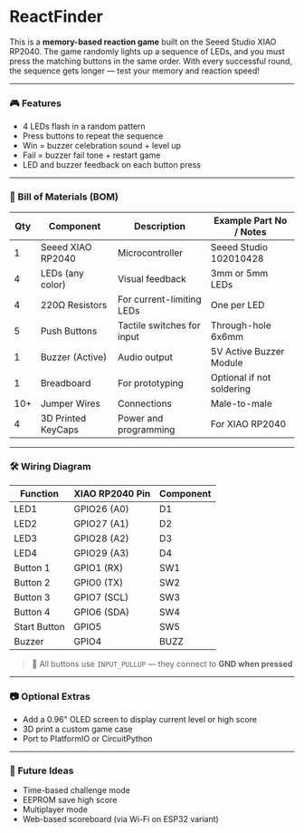 # ReactFinder

This is a **memory-based reaction game** built on the Seeed Studio XIAO RP2040. The game randomly lights up a sequence of LEDs, and you must press the matching buttons in the same order. With every successful round, the sequence gets longer — test your memory and reaction speed!

---

### 🎮 Features

* 4 LEDs flash in a random pattern
* Press buttons to repeat the sequence
* Win = buzzer celebration sound + level up
* Fail = buzzer fail tone + restart game
* LED and buzzer feedback on each button press


---

### 🔩 Bill of Materials (BOM)

| Qty | Component         | Description                          | Example Part No / Notes   |
| --- | ----------------- | ------------------------------------ | ------------------------- |
| 1   | Seeed XIAO RP2040 | Microcontroller                      | Seeed Studio 102010428    |
| 4   | LEDs (any color)  | Visual feedback                      | 3mm or 5mm LEDs           |
| 4   | 220Ω Resistors    | For current-limiting LEDs            | One per LED               |
| 5   | Push Buttons      | Tactile switches for input           | Through-hole 6x6mm        |
| 1   | Buzzer (Active)   | Audio output                         | 5V Active Buzzer Module   |
| 1   | Breadboard        | For prototyping                      | Optional if not soldering |
| 10+ | Jumper Wires      | Connections                          | Male-to-male              |
| 4   | 3D Printed KeyCaps| Power and programming                | For XIAO RP2040           |

---

### 🛠️ Wiring Diagram 

| Function     | XIAO RP2040 Pin | Component |
| ------------ | --------------- | --------- |
| LED1         | GPIO26 (A0)     | D1        |
| LED2         | GPIO27 (A1)     | D2        |
| LED3         | GPIO28 (A2)     | D3        |
| LED4         | GPIO29 (A3)     | D4        |
| Button 1     | GPIO1 (RX)      | SW1       |
| Button 2     | GPIO0 (TX)      | SW2       |
| Button 3     | GPIO7 (SCL)     | SW3       |
| Button 4     | GPIO6 (SDA)     | SW4       |
| Start Button | GPIO5           | SW5       |
| Buzzer       | GPIO4           | BUZZ      |

> 📝 All buttons use `INPUT_PULLUP` — they connect to **GND when pressed**


---

### 📷 Optional Extras

* Add a 0.96" OLED screen to display current level or high score
* 3D print a custom game case
* Port to PlatformIO or CircuitPython

---

### 🚀 Future Ideas

* Time-based challenge mode
* EEPROM save high score
* Multiplayer mode
* Web-based scoreboard (via Wi-Fi on ESP32 variant)


